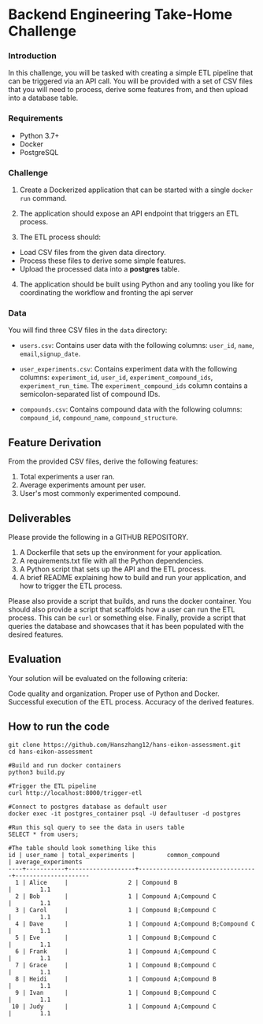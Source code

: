 # Backend Engineering Take-Home Challenge

### Introduction
In this challenge, you will be tasked with creating a simple ETL pipeline that can be triggered via an API call. You will be provided with a set of CSV files that you will need to process, derive some features from, and then upload into a database table.

### Requirements
- Python 3.7+
- Docker
- PostgreSQL

### Challenge
1.  Create a Dockerized application that can be started with a single `docker run` command.

2. The application should expose an API endpoint that triggers an ETL process.

3. The ETL process should:
- Load CSV files from the given data directory.
 - Process these files to derive some simple features.
 - Upload the processed data into a **postgres** table.

4.  The application should be built using Python and any tooling you like for coordinating the workflow and fronting the api server

### Data
You will find three CSV files in the `data`  directory:

- `users.csv`: Contains user data with the following columns: `user_id`, `name`, `email`,`signup_date`.

- `user_experiments.csv`: Contains experiment data with the following columns: `experiment_id`, `user_id`, `experiment_compound_ids`, `experiment_run_time`. The `experiment_compound_ids` column contains a semicolon-separated list of compound IDs.


- `compounds.csv`: Contains compound data with the following columns: `compound_id`, `compound_name`, `compound_structure`.


## Feature Derivation
From the provided CSV files, derive the following features:

1. Total experiments a user ran.
2. Average experiments amount per user.
3. User's most commonly experimented compound.

## Deliverables
Please provide the following in a GITHUB REPOSITORY.

1. A Dockerfile that sets up the environment for your application.
2. A requirements.txt file with all the Python dependencies.
3. A Python script that sets up the API and the ETL process.
4. A brief README explaining how to build and run your application, and how to trigger the ETL process.


Please also provide a script that builds, and runs the docker container.
You should also provide a script that scaffolds how a user can run the ETL process. This can be `curl` or something else.
Finally, provide a script that queries the database and showcases that it has been populated with the desired features.


## Evaluation
Your solution will be evaluated on the following criteria:

Code quality and organization.
Proper use of Python and Docker.
Successful execution of the ETL process.
Accuracy of the derived features.

## How to run the code
```
git clone https://github.com/Hanszhang12/hans-eikon-assessment.git
cd hans-eikon-assessment

#Build and run docker containers
python3 build.py

#Trigger the ETL pipeline
curl http://localhost:8000/trigger-etl

#Connect to postgres database as default user
docker exec -it postgres_container psql -U defaultuser -d postgres

#Run this sql query to see the data in users table
SELECT * from users;

#The table should look something like this
id | user_name | total_experiments |         common_compound          | average_experiments 
----+-----------+-------------------+----------------------------------+---------------------
  1 | Alice     |                 2 | Compound B                       |        1.1
  2 | Bob       |                 1 | Compound A;Compound C            |        1.1
  3 | Carol     |                 1 | Compound B;Compound C            |        1.1
  4 | Dave      |                 1 | Compound A;Compound B;Compound C |        1.1
  5 | Eve       |                 1 | Compound B;Compound C            |        1.1
  6 | Frank     |                 1 | Compound A;Compound C            |        1.1
  7 | Grace     |                 1 | Compound B;Compound C            |        1.1
  8 | Heidi     |                 1 | Compound A;Compound B            |        1.1
  9 | Ivan      |                 1 | Compound B;Compound C            |        1.1
 10 | Judy      |                 1 | Compound A;Compound C            |        1.1
```
